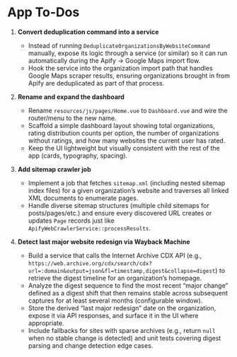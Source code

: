 # App To-Dos

1. **Convert deduplication command into a service**
   - Instead of running `DeduplicateOrganizationsByWebsiteCommand` manually, expose its logic through a service (or similar) so it can run automatically during the Apify → Google Maps import flow.
   - Hook the service into the organization import path that handles Google Maps scraper results, ensuring organizations brought in from Apify are deduplicated as part of that process.

2. **Rename and expand the dashboard**
   - Rename `resources/js/pages/Home.vue` to `Dashboard.vue` and wire the router/menu to the new name.
   - Scaffold a simple dashboard layout showing total organizations, rating distribution counts per option, the number of organizations without ratings, and how many websites the current user has rated.
   - Keep the UI lightweight but visually consistent with the rest of the app (cards, typography, spacing).

3. **Add sitemap crawler job**
   - Implement a job that fetches `sitemap.xml` (including nested sitemap index files) for a given organization’s website and traverses all linked XML documents to enumerate pages.
   - Handle diverse sitemap structures (multiple child sitemaps for posts/pages/etc.) and ensure every discovered URL creates or updates `Page` records just like `ApifyWebCrawlerService::processResults`.

4. **Detect last major website redesign via Wayback Machine**
   - Build a service that calls the Internet Archive CDX API (e.g., `https://web.archive.org/cdx/search/cdx?url=:domain&output=json&fl=timestamp,digest&collapse=digest`) to retrieve the digest timeline for an organization’s homepage.
   - Analyze the digest sequence to find the most recent “major change” defined as a digest shift that then remains stable across subsequent captures for at least several months (configurable window).
   - Store the derived “last major redesign” date on the organization, expose it via API responses, and surface it in the UI where appropriate.
   - Include fallbacks for sites with sparse archives (e.g., return `null` when no stable change is detected) and unit tests covering digest parsing and change detection edge cases.

